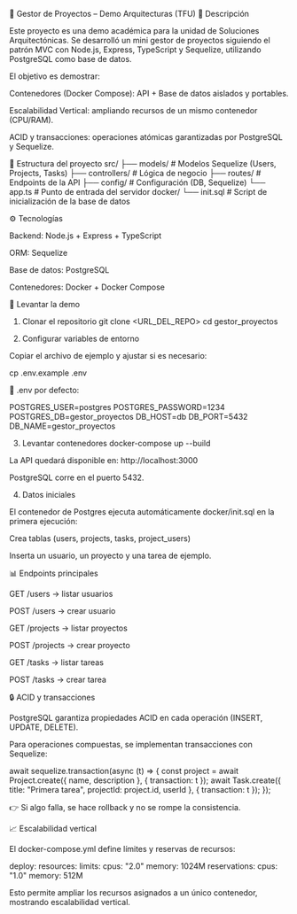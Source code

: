 📌 Gestor de Proyectos – Demo Arquitecturas (TFU)
📝 Descripción

Este proyecto es una demo académica para la unidad de Soluciones Arquitectónicas.
Se desarrolló un mini gestor de proyectos siguiendo el patrón MVC con Node.js, Express, TypeScript y Sequelize, utilizando PostgreSQL como base de datos.

El objetivo es demostrar:

Contenedores (Docker Compose): API + Base de datos aislados y portables.

Escalabilidad Vertical: ampliando recursos de un mismo contenedor (CPU/RAM).

ACID y transacciones: operaciones atómicas garantizadas por PostgreSQL y Sequelize.

📂 Estructura del proyecto
src/
 ├── models/        # Modelos Sequelize (Users, Projects, Tasks)
 ├── controllers/   # Lógica de negocio
 ├── routes/        # Endpoints de la API
 ├── config/        # Configuración (DB, Sequelize)
 └── app.ts         # Punto de entrada del servidor
docker/
 └── init.sql       # Script de inicialización de la base de datos

⚙️ Tecnologías

Backend: Node.js + Express + TypeScript

ORM: Sequelize

Base de datos: PostgreSQL

Contenedores: Docker + Docker Compose

🚀 Levantar la demo
1. Clonar el repositorio
git clone <URL_DEL_REPO>
cd gestor_proyectos

2. Configurar variables de entorno

Copiar el archivo de ejemplo y ajustar si es necesario:

cp .env.example .env


📌 .env por defecto:

POSTGRES_USER=postgres
POSTGRES_PASSWORD=1234
POSTGRES_DB=gestor_proyectos
DB_HOST=db
DB_PORT=5432
DB_NAME=gestor_proyectos

3. Levantar contenedores
docker-compose up --build


La API quedará disponible en: http://localhost:3000

PostgreSQL corre en el puerto 5432.

4. Datos iniciales

El contenedor de Postgres ejecuta automáticamente docker/init.sql en la primera ejecución:

Crea tablas (users, projects, tasks, project_users)

Inserta un usuario, un proyecto y una tarea de ejemplo.

📊 Endpoints principales

GET /users → listar usuarios

POST /users → crear usuario

GET /projects → listar proyectos

POST /projects → crear proyecto

GET /tasks → listar tareas

POST /tasks → crear tarea

🔒 ACID y transacciones

PostgreSQL garantiza propiedades ACID en cada operación (INSERT, UPDATE, DELETE).

Para operaciones compuestas, se implementan transacciones con Sequelize:

await sequelize.transaction(async (t) => {
  const project = await Project.create({ name, description }, { transaction: t });
  await Task.create({ title: "Primera tarea", projectId: project.id, userId }, { transaction: t });
});


👉 Si algo falla, se hace rollback y no se rompe la consistencia.

📈 Escalabilidad vertical

El docker-compose.yml define límites y reservas de recursos:

deploy:
  resources:
    limits:
      cpus: "2.0"
      memory: 1024M
    reservations:
      cpus: "1.0"
      memory: 512M


Esto permite ampliar los recursos asignados a un único contenedor, mostrando escalabilidad vertical.
